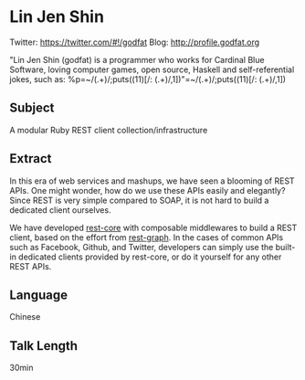 # Lin Jen Shin

Twitter: <https://twitter.com/#!/godfat>
Blog: <http://profile.godfat.org>

"Lin Jen Shin (godfat) is a programmer who works for Cardinal Blue Software, loving computer games, open source, Haskell and self-referential jokes, such as: %p=~/(.+)/;puts(($1%%$1)[/: (.+)/,1])"=~/(.+)/;puts(($1%$1)[/: (.+)/,1])

## Subject

A modular Ruby REST client collection/infrastructure

## Extract

In this era of web services and mashups, we have seen a blooming of REST
APIs. One might wonder, how do we use these APIs easily and elegantly?
Since REST is very simple compared to SOAP, it is not hard to build a
dedicated client ourselves.

We have developed [rest-core][] with composable middlewares to build a
REST client, based on the effort from [rest-graph][]. In the cases of
common APIs such as Facebook, Github, and Twitter, developers can simply
use the built-in dedicated clients provided by rest-core, or do it yourself
for any other REST APIs.

[rest-core]: http://github.com/cardinalblue/rest-core
[rest-graph]: http://github.com/cardinalblue/rest-graph

## Language

Chinese

## Talk Length

30min